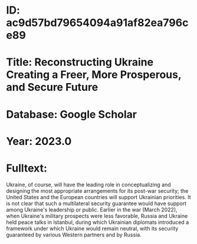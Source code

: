 # ID: ac9d57bd79654094a91af82ea796ce89
# Title: Reconstructing Ukraine Creating a Freer, More Prosperous, and Secure Future
# Database: Google Scholar
# Year: 2023.0
# Fulltext:
Ukraine, of course, will have the leading role in conceptualizing and designing the most appropriate arrangements for its post-war security; the United States and the European countries will support Ukrainian priorities.
It is not clear that such a multilateral security guarantee would have support among Ukraine's leadership or public.
Earlier in the war (March 2022), when Ukraine's military prospects were less favorable, Russia and Ukraine held peace talks in Istanbul, during which Ukrainian diplomats introduced a framework under which Ukraine would remain neutral, with its security guaranteed by various Western partners and by Russia.
